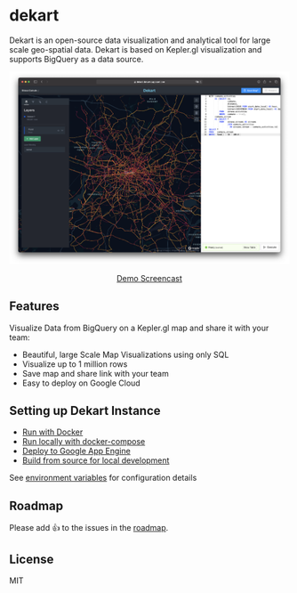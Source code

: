 # dekart
Dekart is an open-source data visualization and analytical tool for large scale geo-spatial data. Dekart is based on Kepler.gl visualization and supports BigQuery as a data source.

<a href="./docs/screencast.md"><img src="./docs/files/screen.png"></a>
<p align="center"><a href="./docs/screencast.md">Demo Screencast</a></p>

## Features

Visualize Data from BigQuery on a Kepler.gl map and share it with your team:

* Beautiful, large Scale Map Visualizations using only SQL
* Visualize up to 1 million rows
* Save map and share link with your team
* Easy to deploy on Google Cloud

## Setting up Dekart Instance

* [Run with Docker](./install/docker)
* [Run locally with docker-compose](./install/docker-compose)
* [Deploy to Google App Engine](./install/app-engine)
* [Build from source for local development](./install/source)

See [environment variables](./docs/ENVIROMENT.md) for configuration details

## Roadmap

Please add 👍 to the issues in the [roadmap](https://github.com/dekart-xyz/dekart/projects/1).

## License

MIT
